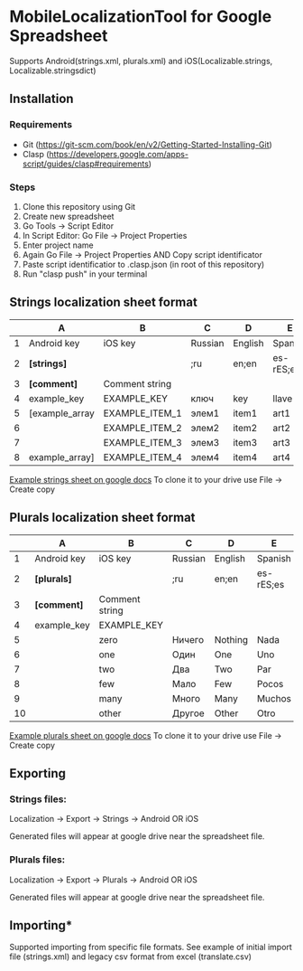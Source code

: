 # MobileLocalizationTool for Google Spreadsheet
Supports Android(strings.xml, plurals.xml) and iOS(Localizable.strings, Localizable.stringsdict)

## Installation

### Requirements
- Git (https://git-scm.com/book/en/v2/Getting-Started-Installing-Git)
- Clasp (https://developers.google.com/apps-script/guides/clasp#requirements)

### Steps
1. Clone this repository using Git
1. Create new spreadsheet
1. Go Tools -> Script Editor
1. In Script Editor: Go File -> Project Properties
1. Enter project name
1. Again Go File -> Project Properties AND Copy script identificator
1. Paste script identificatior to .clasp.json (in root of this repository)
1. Run "clasp push" in your terminal

## Strings localization sheet format
|   |       A       |       B        |    C    |    D    |    E     |
|---|---------------|----------------|---------|---------|----------|
| 1 | Android key   | iOS key        | Russian | English | Spanish  |
| 2 | **[strings]** |                | ;ru     | en;en   | es-rES;es|
| 3 | **[comment]** | Comment string |         |         |          |
| 4 | example_key   | EXAMPLE_KEY    | ключ    | key     | llave    |
| 5 |[example_array | EXAMPLE_ITEM_1 | элем1   | item1   | art1     |
| 6 |               | EXAMPLE_ITEM_2 | элем2   | item2   | art2     |
| 7 |               | EXAMPLE_ITEM_3 | элем3   | item3   | art3     |
| 8 |example_array] | EXAMPLE_ITEM_4 | элем4   | item4   | art4     |


[Example strings sheet on google docs](https://docs.google.com/spreadsheets/d/1dWfvRFGfIa81SjQ66cRCcbkPNAVWGMvigDsSVtVisvc/edit?usp=sharing)
To clone it to your drive use File -> Create copy


## Plurals localization sheet format

|    |       A       |       B        |    C    |    D    |    E     |
|----|---------------|----------------|---------|---------|----------|
|  1 | Android key   | iOS key        | Russian | English | Spanish  |
|  2 | **[plurals]** |                | ;ru     | en;en   | es-rES;es|
|  3 | **[comment]** | Comment string |         |         |          |
|  4 | example_key   | EXAMPLE_KEY    |         |         |          |
|  5 |               | zero           | Ничего  | Nothing | Nada     |
|  6 |               | one            | Один    | One     | Uno      |
|  7 |               | two            | Два     | Two     | Par      |
|  8 |               | few            | Мало    | Few     | Pocos    |
|  9 |               | many           | Много   | Many    | Muchos   |
| 10 |               | other          | Другое  | Other   | Otro     |

[Example plurals sheet on google docs](https://docs.google.com/spreadsheets/d/1ZZQuJRoyISnadn7oQXnuZvTHAK3S28kxFb-QYgkxcBY/edit?usp=sharing)
To clone it to your drive use File -> Create copy

## Exporting

### Strings files:
Localization -> Export -> Strings -> Android OR iOS

Generated files will appear at google drive near the spreadsheet file.

### Plurals files:
Localization -> Export -> Plurals -> Android OR iOS

Generated files will appear at google drive near the spreadsheet file.


## Importing*
Supported importing from specific file formats. See example of initial import file (strings.xml) and legacy csv format from excel (translate.csv)